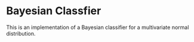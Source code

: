 # Bayesian Classfier

This is an implementation of a Bayesian classifier for a multivariate normal distribution.
